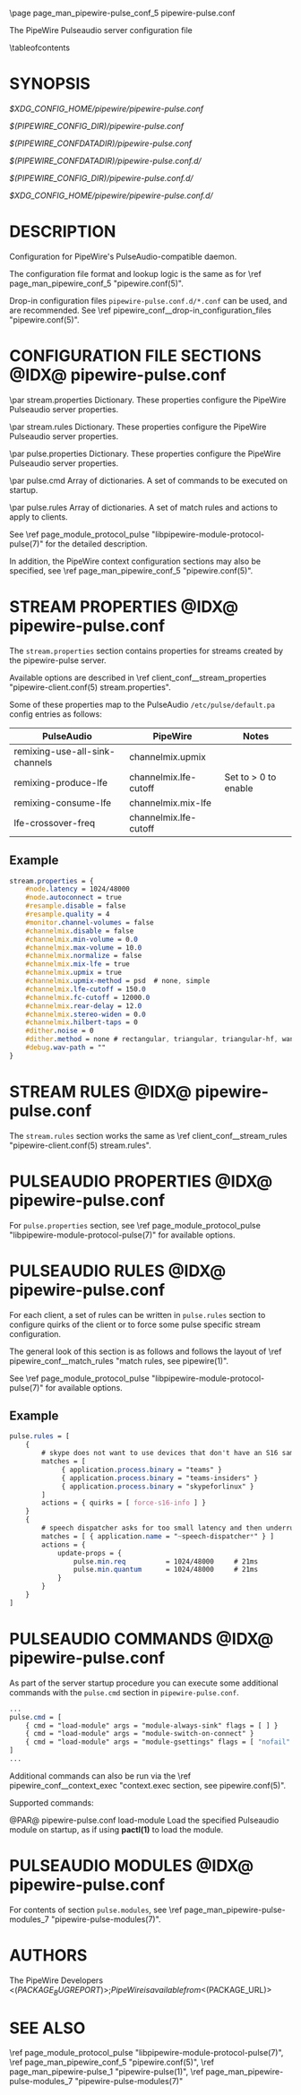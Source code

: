 \page page_man_pipewire-pulse_conf_5 pipewire-pulse.conf

The PipeWire Pulseaudio server configuration file

\tableofcontents

# SYNOPSIS

*$XDG_CONFIG_HOME/pipewire/pipewire-pulse.conf*

*$(PIPEWIRE_CONFIG_DIR)/pipewire-pulse.conf*

*$(PIPEWIRE_CONFDATADIR)/pipewire-pulse.conf*

*$(PIPEWIRE_CONFDATADIR)/pipewire-pulse.conf.d/*

*$(PIPEWIRE_CONFIG_DIR)/pipewire-pulse.conf.d/*

*$XDG_CONFIG_HOME/pipewire/pipewire-pulse.conf.d/*

# DESCRIPTION

Configuration for PipeWire's PulseAudio-compatible daemon.

The configuration file format and lookup logic is the same as for \ref page_man_pipewire_conf_5 "pipewire.conf(5)".

Drop-in configuration files `pipewire-pulse.conf.d/*.conf` can be used, and are recommended.
See \ref pipewire_conf__drop-in_configuration_files "pipewire.conf(5)".

# CONFIGURATION FILE SECTIONS  @IDX@ pipewire-pulse.conf

\par stream.properties
Dictionary. These properties configure the PipeWire Pulseaudio server
properties.

\par stream.rules
Dictionary. These properties configure the PipeWire Pulseaudio server
properties.

\par pulse.properties
Dictionary. These properties configure the PipeWire Pulseaudio server
properties.

\par pulse.cmd
Array of dictionaries. A set of commands to be executed on startup.

\par pulse.rules
Array of dictionaries. A set of match rules and actions to apply to
clients.

See \ref page_module_protocol_pulse "libpipewire-module-protocol-pulse(7)"
for the detailed description.

In addition, the PipeWire context configuration sections 
may also be specified, see \ref page_man_pipewire_conf_5 "pipewire.conf(5)".

# STREAM PROPERTIES  @IDX@ pipewire-pulse.conf

The `stream.properties` section contains properties for streams created
by the pipewire-pulse server.

Available options are described in
\ref client_conf__stream_properties "pipewire-client.conf(5) stream.properties".

Some of these properties map to the PulseAudio `/etc/pulse/default.pa` config entries as follows:

| PulseAudio                     | PipeWire              | Notes                |
| ------------------------------ | --------------------- | -------------------- |
| remixing-use-all-sink-channels | channelmix.upmix      |                      |
| remixing-produce-lfe           | channelmix.lfe-cutoff | Set to > 0 to enable |
| remixing-consume-lfe           | channelmix.mix-lfe    |                      |
| lfe-crossover-freq             | channelmix.lfe-cutoff |                      |

## Example

```css
stream.properties = {
    #node.latency = 1024/48000
    #node.autoconnect = true
    #resample.disable = false
    #resample.quality = 4
    #monitor.channel-volumes = false
    #channelmix.disable = false
    #channelmix.min-volume = 0.0
    #channelmix.max-volume = 10.0
    #channelmix.normalize = false
    #channelmix.mix-lfe = true
    #channelmix.upmix = true
    #channelmix.upmix-method = psd  # none, simple
    #channelmix.lfe-cutoff = 150.0
    #channelmix.fc-cutoff = 12000.0
    #channelmix.rear-delay = 12.0
    #channelmix.stereo-widen = 0.0
    #channelmix.hilbert-taps = 0
    #dither.noise = 0
    #dither.method = none # rectangular, triangular, triangular-hf, wannamaker3, shaped5
    #debug.wav-path = ""
}
```

# STREAM RULES  @IDX@ pipewire-pulse.conf

The `stream.rules` section works the same as
\ref client_conf__stream_rules "pipewire-client.conf(5) stream.rules".

# PULSEAUDIO PROPERTIES  @IDX@ pipewire-pulse.conf

For `pulse.properties` section,
see \ref page_module_protocol_pulse "libpipewire-module-protocol-pulse(7)" 
for available options.

# PULSEAUDIO RULES  @IDX@ pipewire-pulse.conf

For each client, a set of rules can be written in `pulse.rules`
section to configure quirks of the client or to force some pulse
specific stream configuration.

The general look of this section is as follows and follows the layout of
\ref pipewire_conf__match_rules "match rules, see pipewire(1)".

See \ref page_module_protocol_pulse "libpipewire-module-protocol-pulse(7)" 
for available options.

## Example

```css
pulse.rules = [
    {
        # skype does not want to use devices that don't have an S16 sample format.
        matches = [
             { application.process.binary = "teams" }
             { application.process.binary = "teams-insiders" }
             { application.process.binary = "skypeforlinux" }
        ]
        actions = { quirks = [ force-s16-info ] }
    }
    {
        # speech dispatcher asks for too small latency and then underruns.
        matches = [ { application.name = "~speech-dispatcher*" } ]
        actions = {
            update-props = {
                pulse.min.req          = 1024/48000     # 21ms
                pulse.min.quantum      = 1024/48000     # 21ms
            }
        }
    }
]
```

# PULSEAUDIO COMMANDS  @IDX@ pipewire-pulse.conf

As part of the server startup procedure you can execute some
additional commands with the `pulse.cmd` section in
`pipewire-pulse.conf`.

```css
...
pulse.cmd = [
    { cmd = "load-module" args = "module-always-sink" flags = [ ] }
    { cmd = "load-module" args = "module-switch-on-connect" }
    { cmd = "load-module" args = "module-gsettings" flags = [ "nofail" ] }
]
...
```

Additional commands can also be run via the
\ref pipewire_conf__context_exec "context.exec section, see pipewire.conf(5)".

Supported commands:

@PAR@ pipewire-pulse.conf load-module
Load the specified Pulseaudio module on startup, as if using **pactl(1)**
to load the module.

# PULSEAUDIO MODULES  @IDX@ pipewire-pulse.conf

For contents of section `pulse.modules`,
see \ref page_man_pipewire-pulse-modules_7 "pipewire-pulse-modules(7)".

# AUTHORS

The PipeWire Developers <$(PACKAGE_BUGREPORT)>;
PipeWire is available from <$(PACKAGE_URL)>

# SEE ALSO

\ref page_module_protocol_pulse "libpipewire-module-protocol-pulse(7)",
\ref page_man_pipewire_conf_5 "pipewire.conf(5)",
\ref page_man_pipewire-pulse_1 "pipewire-pulse(1)",
\ref page_man_pipewire-pulse-modules_7 "pipewire-pulse-modules(7)"
